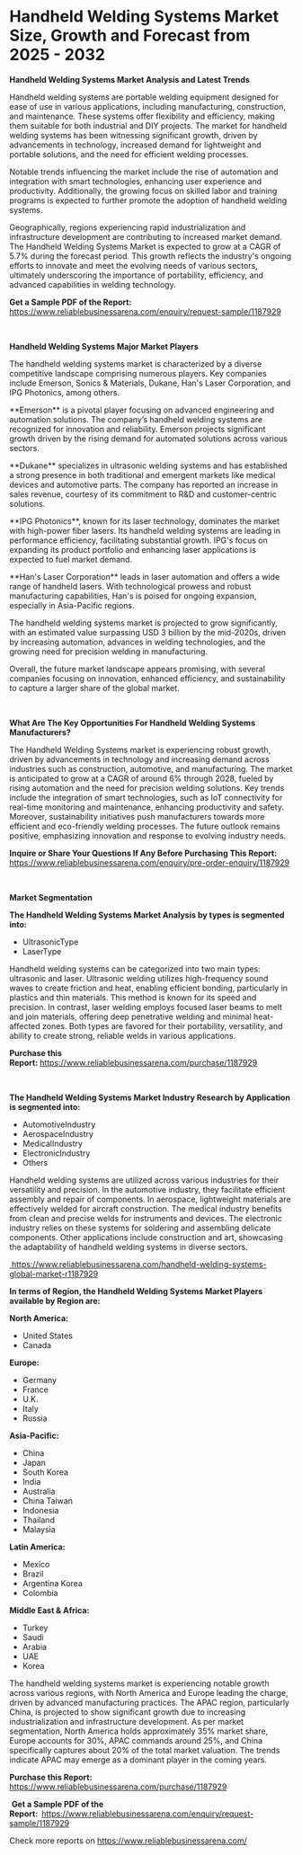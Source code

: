 <p><h1>Handheld Welding Systems Market Size, Growth and Forecast from 2025 - 2032</h1></p><p><strong>Handheld Welding Systems Market Analysis and Latest Trends</strong></p>
<p><p>Handheld welding systems are portable welding equipment designed for ease of use in various applications, including manufacturing, construction, and maintenance. These systems offer flexibility and efficiency, making them suitable for both industrial and DIY projects. The market for handheld welding systems has been witnessing significant growth, driven by advancements in technology, increased demand for lightweight and portable solutions, and the need for efficient welding processes.</p><p>Notable trends influencing the market include the rise of automation and integration with smart technologies, enhancing user experience and productivity. Additionally, the growing focus on skilled labor and training programs is expected to further promote the adoption of handheld welding systems. </p><p>Geographically, regions experiencing rapid industrialization and infrastructure development are contributing to increased market demand. The Handheld Welding Systems Market is expected to grow at a CAGR of 5.7% during the forecast period. This growth reflects the industry's ongoing efforts to innovate and meet the evolving needs of various sectors, ultimately underscoring the importance of portability, efficiency, and advanced capabilities in welding technology.</p></p>
<p><strong>Get a Sample PDF of the Report:&nbsp;</strong> <a href="https://www.reliablebusinessarena.com/enquiry/request-sample/1187929?utm_campaign=2639&utm_medium=2&utm_source=Github&utm_content=ia&utm_term=30032025&utm_id=handheld-welding-systems">https://www.reliablebusinessarena.com/enquiry/request-sample/1187929</a></p>
<p>&nbsp;</p>
<p><strong>Handheld Welding Systems Major Market Players</strong></p>
<p><p>The handheld welding systems market is characterized by a diverse competitive landscape comprising numerous players. Key companies include Emerson, Sonics & Materials, Dukane, Han's Laser Corporation, and IPG Photonics, among others. </p><p>**Emerson** is a pivotal player focusing on advanced engineering and automation solutions. The company’s handheld welding systems are recognized for innovation and reliability. Emerson projects significant growth driven by the rising demand for automated solutions across various sectors.</p><p>**Dukane** specializes in ultrasonic welding systems and has established a strong presence in both traditional and emergent markets like medical devices and automotive parts. The company has reported an increase in sales revenue, courtesy of its commitment to R&D and customer-centric solutions.</p><p>**IPG Photonics**, known for its laser technology, dominates the market with high-power fiber lasers. Its handheld welding systems are leading in performance efficiency, facilitating substantial growth. IPG's focus on expanding its product portfolio and enhancing laser applications is expected to fuel market demand.</p><p>**Han's Laser Corporation** leads in laser automation and offers a wide range of handheld lasers. With technological prowess and robust manufacturing capabilities, Han's is poised for ongoing expansion, especially in Asia-Pacific regions.</p><p>The handheld welding systems market is projected to grow significantly, with an estimated value surpassing USD 3 billion by the mid-2020s, driven by increasing automation, advances in welding technologies, and the growing need for precision welding in manufacturing. </p><p>Overall, the future market landscape appears promising, with several companies focusing on innovation, enhanced efficiency, and sustainability to capture a larger share of the global market.</p></p>
<p>&nbsp;</p>
<p><strong>What Are The Key Opportunities For Handheld Welding Systems Manufacturers?</strong></p>
<p><p>The Handheld Welding Systems market is experiencing robust growth, driven by advancements in technology and increasing demand across industries such as construction, automotive, and manufacturing. The market is anticipated to grow at a CAGR of around 6% through 2028, fueled by rising automation and the need for precision welding solutions. Key trends include the integration of smart technologies, such as IoT connectivity for real-time monitoring and maintenance, enhancing productivity and safety. Moreover, sustainability initiatives push manufacturers towards more efficient and eco-friendly welding processes. The future outlook remains positive, emphasizing innovation and response to evolving industry needs.</p></p>
<p><strong>Inquire or Share Your Questions If Any Before Purchasing This Report:</strong> <a href="https://www.reliablebusinessarena.com/enquiry/pre-order-enquiry/1187929?utm_campaign=2639&utm_medium=2&utm_source=Github&utm_content=ia&utm_term=30032025&utm_id=handheld-welding-systems">https://www.reliablebusinessarena.com/enquiry/pre-order-enquiry/1187929</a></p>
<p>&nbsp;</p>
<p><strong>Market Segmentation</strong></p>
<p><strong>The Handheld Welding Systems Market Analysis by types is segmented into:</strong></p>
<p><ul><li>UltrasonicType</li><li>LaserType</li></ul></p>
<p><p>Handheld welding systems can be categorized into two main types: ultrasonic and laser. Ultrasonic welding utilizes high-frequency sound waves to create friction and heat, enabling efficient bonding, particularly in plastics and thin materials. This method is known for its speed and precision. In contrast, laser welding employs focused laser beams to melt and join materials, offering deep penetrative welding and minimal heat-affected zones. Both types are favored for their portability, versatility, and ability to create strong, reliable welds in various applications.</p></p>
<p><strong>Purchase this Report:&nbsp;</strong><a href="https://www.reliablebusinessarena.com/purchase/1187929?utm_campaign=2639&utm_medium=2&utm_source=Github&utm_content=ia&utm_term=30032025&utm_id=handheld-welding-systems">https://www.reliablebusinessarena.com/purchase/1187929</a></p>
<p>&nbsp;</p>
<p><strong>The Handheld Welding Systems Market Industry Research by Application is segmented into:</strong></p>
<p><ul><li>AutomotiveIndustry</li><li>AerospaceIndustry</li><li>MedicalIndustry</li><li>ElectronicIndustry</li><li>Others</li></ul></p>
<p><p>Handheld welding systems are utilized across various industries for their versatility and precision. In the automotive industry, they facilitate efficient assembly and repair of components. In aerospace, lightweight materials are effectively welded for aircraft construction. The medical industry benefits from clean and precise welds for instruments and devices. The electronic industry relies on these systems for soldering and assembling delicate components. Other applications include construction and art, showcasing the adaptability of handheld welding systems in diverse sectors.</p></p>
<p><a href="https://www.reliablebusinessarena.com/handheld-welding-systems-global-market-r1187929?utm_campaign=2639&utm_medium=2&utm_source=Github&utm_content=ia&utm_term=30032025&utm_id=handheld-welding-systems">&nbsp;https://www.reliablebusinessarena.com/handheld-welding-systems-global-market-r1187929</a></p>
<p><strong>In terms of Region, the Handheld Welding Systems Market Players available by Region are:</strong></p>
<p>
    <p> <strong> North America: </strong>
        <ul>
            <li>United States</li>
            <li>Canada</li>
        </ul>
        </p> 
    <p> <strong> Europe: </strong>
        <ul>
            <li>Germany</li>
            <li>France</li>
            <li>U.K.</li>
            <li>Italy</li>
            <li>Russia</li>
        </ul>
        </p> 
    <p> <strong> Asia-Pacific: </strong>
        <ul>
            <li>China</li>
            <li>Japan</li>
            <li>South Korea</li>
            <li>India</li>
            <li>Australia</li>
            <li>China Taiwan</li>
            <li>Indonesia</li>
            <li>Thailand</li>
            <li>Malaysia</li>
        </ul>
        </p> 
    <p> <strong> Latin America: </strong>
        <ul>
            <li>Mexico</li>
            <li>Brazil</li>
            <li>Argentina Korea</li>
            <li>Colombia</li>
        </ul>
        </p> 
    <p> <strong> Middle East & Africa: </strong>
        <ul>
            <li>Turkey</li>
            <li>Saudi</li>
            <li>Arabia</li>
            <li>UAE</li>
            <li>Korea</li>
        </ul>
    </p>
    </p>
<p><p>The handheld welding systems market is experiencing notable growth across various regions, with North America and Europe leading the charge, driven by advanced manufacturing practices. The APAC region, particularly China, is projected to show significant growth due to increasing industrialization and infrastructure development. As per market segmentation, North America holds approximately 35% market share, Europe accounts for 30%, APAC commands around 25%, and China specifically captures about 20% of the total market valuation. The trends indicate APAC may emerge as a dominant player in the coming years.</p></p>
<p><strong>Purchase this Report: </strong><a href="https://www.reliablebusinessarena.com/purchase/1187929?utm_campaign=2639&utm_medium=2&utm_source=Github&utm_content=ia&utm_term=30032025&utm_id=handheld-welding-systems">https://www.reliablebusinessarena.com/purchase/1187929</a></p>
<p>&nbsp;<strong>Get a Sample PDF of the Report:&nbsp;&nbsp;</strong><a href="https://www.reliablebusinessarena.com/enquiry/request-sample/1187929?utm_campaign=2639&utm_medium=2&utm_source=Github&utm_content=ia&utm_term=30032025&utm_id=handheld-welding-systems">https://www.reliablebusinessarena.com/enquiry/request-sample/1187929</a></p>
<p><strong></strong></p>
<p>Check more reports on <a href="https://www.reliablebusinessarena.com/?utm_campaign=2639&utm_medium=2&utm_source=Github&utm_content=ia&utm_term=30032025&utm_id=handheld-welding-systems">https://www.reliablebusinessarena.com/</a></p>
